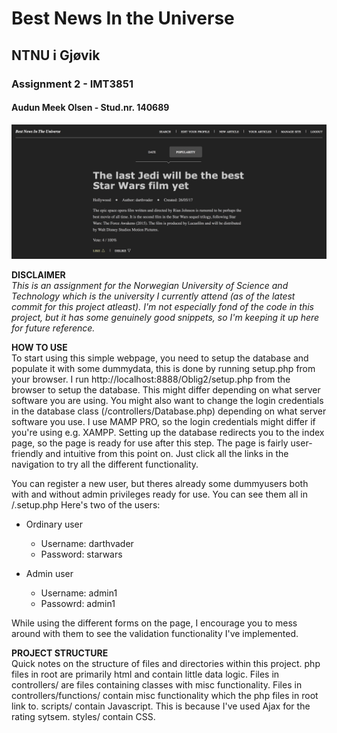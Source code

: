 # Best News In the Universe
## NTNU i Gjøvik
### Assignment 2 - IMT3851
#### Audun Meek Olsen - Stud.nr. 140689

![Webpage showcase](img/showcase.jpg)

**DISCLAIMER**  
*This is an assignment for the Norwegian University of Science and Technology which is the university I currently attend (as of the latest commit for this project atleast). I'm not especially fond of the code in this project, but it has some genuinely good snippets, so I'm keeping it up here for future reference.*

**HOW TO USE**  
To start using this simple webpage, you need to setup the database and populate it with some dummydata, this is done by running setup.php from your browser. I run http://localhost:8888/Oblig2/setup.php from the browser to setup the database. This might differ depending on what server software you are using. You might also want to change the login credentials in the database class (/controllers/Database.php) depending on what server software you use. I use MAMP PRO, so the login credentials might differ if you're using e.g. XAMPP. Setting up the database redirects you to the index page, so the page is ready for use after this step. The page is fairly user-friendly and intuitive from this point on. Just click all the links in the navigation to try all the different functionality.

You can register a new user, but theres already some dummyusers both with and without admin privileges ready for use. You can see them all in /.setup.php Here's two of the users:

* Ordinary user
	* Username: darthvader
	* Password: starwars
	
* Admin user
	* Username: admin1
	* Passowrd: admin1
	
While using the different forms on the page, I encourage you to mess around with them to see the validation functionality I've implemented.

**PROJECT STRUCTURE**  
Quick notes on the structure of files and directories within this project.
php files in root are primarily html and contain little data logic. Files in controllers/ are files containing classes with misc functionality.
Files in controllers/functions/ contain misc functionality which the php files in root link to. scripts/ contain Javascript. This is because I've used Ajax for the rating sytsem. styles/ contain CSS.